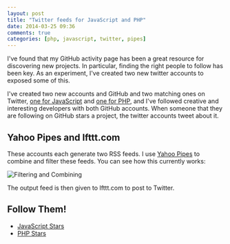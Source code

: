 ```yaml
---
layout: post
title: "Twitter feeds for JavaScript and PHP"
date: 2014-03-25 09:36
comments: true
categories: [php, javascript, twitter, pipes]
---
```


I've found that my GitHub activity page has been a great resource for discovering new projects. In particular, finding the right people to follow has been key. As an experiment, I've created two new twitter accounts to exposed some of this.

I've created two new accounts and GitHub and two matching ones on Twitter, [one for JavaScript][js_stars] and [one for PHP][php_stars], and I've followed creative and interesting developers with both GitHub accounts. When someone that they are following on GitHub stars a project, the twitter accounts tweet about it.

## Yahoo Pipes and Ifttt.com

These accounts each generate two RSS feeds. I use [Yahoo Pipes][pipes] to combine and filter these feeds. You can see how this currently works:

![Filtering and Combining](https://pbs.twimg.com/media/BjK3yNWCYAAUlPs.png "Yahoo Pipes")

The output feed is then given to Ifttt.com to post to Twitter.

## Follow Them!

* [JavaScript Stars][js_stars]
* [PHP Stars][php_stars]

[js_stars]: https://twitter.com/javascriptstars
[php_stars]: https://twitter.com/php_stars
[pipes]: http://pipes.yahoo.com/pipes/